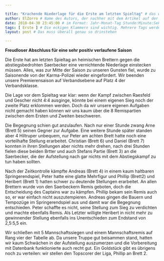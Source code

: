 ```yaml
---

title: "Krachende Niederlage für die Erste am letzten Spieltag" # das wird der Titel der Seite, am besten in Anführungszeichen (z.B. wenn er Sonderzeichen enthält).
author: ElZorro # Name des Autors, der nachher mit dem Artikel auf der Seite angezeigt wird; das ist unabhängig vom github-Benutzernamen
date: 2018-04-30 23:45:00 # im Format: Jahr-Monat-Tag Stunde:Minute:Sekunde, die Uhrzeit ist optional
tags: [ Erste ] # Die eckigen Klammern sind wichtig. Mehrere Tags werden durch Kommas separiert
layout: post # Das muss überall genau so drinstehen

---
```

**Freudloser Abschluss für eine sehr positiv verlaufene Saison**

Die Erste hat am letzten Spieltag an heimischen Brettern gegen die abstiegsbedrohten Saerbecker eine vernichtende Niederlage einstecken müssen. Alles, was zur Mitte der Saison zu unseren Gunsten fiel, wurde zu Saisonende von der Karma-Polizei wieder eingefordert. Wir beenden unsere Premierensaison auf Verbandsebene auf Platz 4 der Verbandsklasse.
<!-- continue -->
Die Lage vor dem Spieltag war klar: wenn der Kampf zwischen Raesfeld und Gescher nicht 4:4 ausginge, könnte bei einem eigenen Sieg noch der zweite Platz erklommen werden. Doch da wir unsere eigenen Aufgaben nicht gemacht haben können wir uns kaum über die 8 Remispartien zwischen dem Ersten und Zweiten beschweren.

Die Begegnung schien gut anzulaufen. Nach nur einer Stunde zwang Arne (Brett 5) seinen Gegner zur Aufgabe. Eine weitere Stunde später standen aber 4 Hiltruper unbequem, nur Peter am achten Brett hatte noch eine vorteilhafte Stellung erarbeitet. Christian (Brett 6) und Daniel (Brett 7) konnten in ihren Stellungen aber nichts mehr drehen, nach drei Stunden fielen diese beiden Brtter und auch Stefans Partie (Brett 3) an die Saerbecker, die der Aufstellung nach gar nichts mit dem Abstiegskampf zu tun haben sollten.

Nach der Zeitkontrolle kämpfte Andreas (Brett 4) in einem kaum haltbaren Springerendspiel, Peter hatte eine glatte Mehrfigur und Phillip (Brett2) und Heribert (Brett 1) hatten schwer zu deutende Stellungen erarbeitet. An allen Brettern wurde von den Saerbeckern Remis geboten, doch die Entscheidung des Captains war zu kämpfen. Phillip bekam sein Remis auch so, er war einfach nicht auszutempieren. Andreas gingen die Bauern und Tempozüge im Springerendspiel aus und damit war die Begegnung entschieden. Peter schaffte es nicht, seine Stellung zum Sieg zu verdichten und machte ebenfalls Remis. Als Letzter willigte Heribert in nicht mehr zu gewinnender Stellung ebenfalls ins Unentschieden zum Endstand von 2,5:5,5 ein.

Wir schließen mit 5 Mannschaftssiegen und einem Mannschaftsremis auf Rang vier der Tabelle ab. Da unsere Truppe gut beisammen stand, hatten wir kaum Schwächen in der Aufstellung auszumerzen und die Vorbereitung mit Datenbank funktionierte auch recht gut. Ein Goldstück gibt es übrigens noch zu verteilen: wir stellen den Topscorer der Liga, Phillip an Brett 2.

